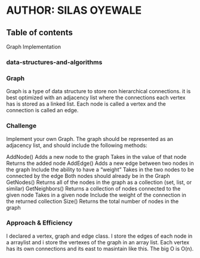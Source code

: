 # AUTHOR: SILAS OYEWALE
## Table of contents
Graph Implementation
### data-structures-and-algorithms

### Graph
<!-- Short summary or background information -->
Graph is a type of data structure to store non hierarchical connections. it is 
best optimized with an adjacency list where the connections each vertex has is 
stored as a linked list. Each node is called a vertex and the connection is called
an edge. 

### Challenge
<!-- Description of the challenge -->
Implement your own Graph. The graph should be represented as an adjacency list, and should include the following methods:

AddNode()
Adds a new node to the graph
Takes in the value of that node
Returns the added node
AddEdge()
Adds a new edge between two nodes in the graph
Include the ability to have a “weight”
Takes in the two nodes to be connected by the edge
Both nodes should already be in the Graph
GetNodes()
Returns all of the nodes in the graph as a collection (set, list, or similar)
GetNeighbors()
Returns a collection of nodes connected to the given node
Takes in a given node
Include the weight of the connection in the returned collection
Size()
Returns the total number of nodes in the graph

### Approach & Efficiency
<!-- What approach did you take? Why? What is the Big O space/time for this approach? -->
I declared a vertex, graph and edge class. I store the edges of each node in a arraylist and 
i store the vertexes of the graph in an array list. Each vertex has its own connections and its 
east to masintain like this. The big O is O(n).
